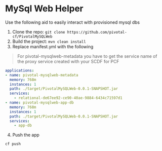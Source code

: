 # MySql Web Helper

Use the following aid to easily interact with provisioned mysql dbs

1. Clone the repo: `git clone https://github.com/pivotal-cf/PivotalMySQLWeb`
2. Build the project: `mvn clean install`
3. Replace manifest.yml with the following
> For pivotal-mysqlweb-metadata you have to get the service name of the proxy
service created with your SCDF for PCF

```yaml
applications:
- name: pivotal-mysqlweb-metadata
  memory: 768m
  instances: 1
  path: ./target/PivotalMySQLWeb-0.0.1-SNAPSHOT.jar
  services:
    - relational-de67ee92-ce90-40ae-9884-6434c71597d1
- name: pivotal-mysqlweb-app-db
  memory: 768m
  instances: 1
  path: ./target/PivotalMySQLWeb-0.0.1-SNAPSHOT.jar
  services:
    - app-db
```
4. Push the app
```bash
cf push
```